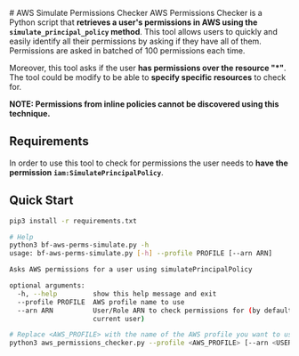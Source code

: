 # AWS Simulate Permissions Checker
AWS Permissions Checker is a Python script that **retrieves a user's permissions in AWS using the `simulate_principal_policy` method**. This tool allows users to quickly and easily identify all their permissions by asking if they have all of them. Permissions are asked in batched of 100 permissions each time.

Moreover, this tool asks if the user **has permissions over the resource "*"**. The tool could be modify to be able to **specify specific resources** to check for.

**NOTE: Permissions from inline policies cannot be discovered using this technique.**

## Requirements

In order to use this tool to check for permissions the user needs to **have the permission `iam:SimulatePrincipalPolicy`**.

## Quick Start

```bash
pip3 install -r requirements.txt

# Help
python3 bf-aws-perms-simulate.py -h
usage: bf-aws-perms-simulate.py [-h] --profile PROFILE [--arn ARN]

Asks AWS permissions for a user using simulatePrincipalPolicy

optional arguments:
  -h, --help         show this help message and exit
  --profile PROFILE  AWS profile name to use
  --arn ARN          User/Role ARN to check permissions for (by defaults uses
                     current user)

# Replace <AWS_PROFILE> with the name of the AWS profile you want to use. If you don't provide a <USER_ARN>, the script will use the ARN of the profile.
python3 aws_permissions_checker.py --profile <AWS_PROFILE> [--arn <USER_ARN>]
```
